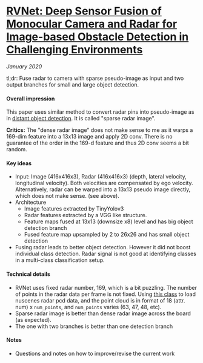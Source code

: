 # [RVNet: Deep Sensor Fusion of Monocular Camera and Radar for Image-based Obstacle Detection in Challenging Environments](https://www.researchgate.net/profile/Vijay_John3/publication/335833918_RVNet_Deep_Sensor_Fusion_of_Monocular_Camera_and_Radar_for_Image-based_Obstacle_Detection_in_Challenging_Environments/links/5d7f164e92851c87c38b09f1/RVNet-Deep-Sensor-Fusion-of-Monocular-Camera-and-Radar-for-Image-based-Obstacle-Detection-in-Challenging-Environments.pdf)

_January 2020_

tl;dr: Fuse radar to camera with sparse pseudo-image as input and two output branches for small and large object detection.

#### Overall impression
This paper uses similar method to convert radar pins into pseudo-image as in [distant object detection](distant_object_radar.md). It is called "sparse radar image".

**Critics:** The "dense radar image" does not make sense to me as it warps a 169-dim feature into a 13x13 image and apply 2D conv. There is no guarantee of the order in the 169-d feature and thus 2D conv seems a bit random.

#### Key ideas
- Input: Image (416x416x3), Radar (416x416x3) (depth, lateral velocity, longitudinal velocity). Both velocities are compensated by ego velocity. Alternatively, radar can be warped into a 13x13 pseudo image directly, which does not make sense. (see above).
- Architecture
	- Image features extracted by TinyYolov3
	- Radar features extracted by a VGG like structure.
	- Feature maps fused at 13x13 (downsize x8) level and has big object detection branch
	- Fused feature map upsampled by 2 to 26x26 and has small object detection
- Fusing radar leads to better object detection. However it did not boost individual class detection. Radar signal is not good at identifying classes in a multi-class classification setup.

#### Technical details
- RVNet uses fixed radar number, 169, which is a bit puzzling. The number of points in the radar data per frame is not fixed. Using [this class](https://github.com/nutonomy/nuscenes-devkit/blob/db2df52aca557a9f81f25235a0618f4f98faa162/python-sdk/nuscenes/utils/data_classes.py#L259) to load nuscenes radar pcd data, and the point cloud is in format of 18 (attr. num) x `num_points`, and `num_points` varies (63, 47, 48, etc).
- Sparse radar image is better than dense radar image across the board (as expected). 
- The one with two branches is better than one detection branch

#### Notes
- Questions and notes on how to improve/revise the current work  


